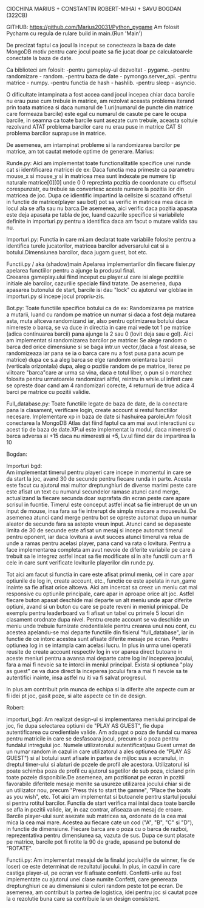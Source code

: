 CIOCHINA MARIUS + CONSTANTIN ROBERT-MIHAI + SAVU BOGDAN (322CB)

GITHUB: https://github.com/Marius20031/Python_pygame
Am folosit Pycharm cu regula de rulare build in main.(Run 'Main')

De precizat faptul ca jocul la inceput se conecteaza la baza de date MongoDB motiv pentru care
jocul poate sa fie jucat doar pe calculatoarele conectate la baza de date.

Ca biblioteci am folosit:
-pentru gameplay-ul dezvoltat - pygame.
-pentru randomizare - random.
-pentru baza de date - pymongo.server_api.
-pentru matrice - numpy.
-pentru functia de hash - hashlib.
-pentru sleep - asyncio.

O dificultate intampinata a fost accea cand jocul incepea chiar daca barcile nu erau puse cum trebuie in matrice, am  rezolvat aceasta problema
iterand prin toata matricea si daca numarul de 1.uri(numarul de puncte din matrice care formeaza barcile) este egal cu numarul de casute pe care
le ocupa barcile, in seamna ca toate barcile sunt asezate cum trebuie, aceasta soltuie rezolvand ATAT problema barcilor care nu erau puse in matrice
CAT SI problema barcilor suprapuse in matrice.

De asemenea, am intampinat probleme si la randomizarea barcilor pe matrice, am tot cautat metode optime de generare.
Marius:

Runde.py:
	Aici am implementat toate  functionalitatile specifice unei runde cat si identificarea matricei de ex:
Daca functia mea primeste ca parametru mouse_x si mouse_y si in matricea mea sunt indexate pe numere tip naturale
matrice[0][0] unde 0 0 reprezinta pozitia de coordonate cu offsetul corespunzatr, eu trebuie sa convertesc aceste numere la pozitia lor 
din matricea de joc.
Dupa ce idientific impartind la cellsize si scazand offsetul in functie de matrice(player sau bot) pot sa verific in matricea mea daca in locul ala
se afla sau nu barca.De asemenea, aici verific daca pozitia apasata este deja apasata pe tabla de joc, luand cazurile specifice si 
variabilele definite in importuri.py pentru a identifica daca am facut o mutare valida sau nu.
 
Importuri.py:
	Functia in care mi.am declarat toate variabiile folosite pentru a identifica turele jucatorilor, matricea barcilor adversarului cat si
a botului.Dimensiunea barcilor, daca jugam guest, bot etc.

Functii.py / aka (shadow)main
	Apelarea implementarilor din fiecare fisier.py apelarea functiilor pentru a ajunge la produsul final.		
	Creearea gameplay.ului fiind inceput cu player.ul care isi alege pozitiile initiale ale barcilor, cazurilie speciale fiind tratate.
	De asemenea, dupa apasarea butonului de start, barcile isi dau "lock" cu ajutorul var globlae in importuri.py si incepe jocul propriu-zis.
 
Bot.py:
	Toate functiile specifice botului ca de ex: Randomizarea pe matrice a mutarii, luand cu random pe matrice un numar
si daca a fost deja mutarea asta, muta altceva randomizand iar, also pentru optimizarea botului daca nimereste o barca, se va duce in directia in 
care mai vede tot 1 pe matrice (adica continuarea barcii) pana ajunge la 2 sau 0 (lovit deja sau e gol).
	Aici am implementat si randomizarea barcilor pe matrice:
Se alege random o barca ded orice dimensiune si se baga intr.un vector,(daca a fost aleasa, se randomizeaza iar pana se ia o barca care nu a fost pusa pana acum
pe matrice) dupa ce s.a aleg barca se elge randomm orientarea barcii (verticala orizontala) dupa, aleg o pozitie random de pe matrice, iterez pe viitoare "barca"care 
ar urma sa vina, daca e totul liber, o pun si o marchez folosita pentru urmatoarele randomizari altfel, reintru in while.ul infinit care se opreste doar cand am 4 randomizari
corecte, 4 returnuri de true adica 4 barci pe matrice cu pozitii validie.

Full_database.py:
	Toate functiile legate de baza de date, de la conectare pana la clasament, verificare login, create account si restul functiilor
necesare. Implementare xp in baza de date si hashuirea parolei.Am folosit conectarea la MongoDB Atlas dat fiind faptul ca am mai avut interactiuni
cu acest tip de baza de date.XP.ul este implementat la modul, daca nimeresti o barca adversa ai +15 daca nu nimeresti ai +5, Lv.ul fiind dar de impartirea
la 10


Bogdan:

Importuri bgd: 	
		Am implementat timerul pentru playeri care incepe in momentul in care se da start la joc, avand 30 de secunde pentru fiecare runda in parte.
  Acesta este facut cu ajutorul mai multor dreptunghiuri de diverse marimi peste care este afisat un text cu numarul secundelor ramase atunci cand merge, actualizand la fiecare
  secunda doar suprafata din ecran peste care apare scrisul in fucntie. Timerul este conceput astfel incat sa fie intrerupt de un un input de mouse, insa fara sa fie intrerupt de simpla
  miscare a mouseului. De asemenea atunci cand merge pentru bot se opreste automat dupa un numar aleator de secunde fara sa astepte vreun input. Atunci cand se depaseste limita de 30
  de secunde este afisat un mesaj si incepe automat timerul pentru oponent, iar daca lovitura a avut succes atunci timerul va relua de unde a ramas pentru acelasi player, pana cand 
  va rata o lovitura. Pentru a face implementarea completa am avut nevoie de diferite variabile pe care a trebuit sa le integrez astfel incat sa fie modificate si in alte functii
  cum ar fi cele in care sunt verificate loviturile playerilor din runde.py.
  
Tot aici am facut si functia in care este afisat primul meniu, cel in care apar optiunile de log in, create account, etc., functie ce este apelata in run_game inainte
sa fie afisat orice altceva. Aici am incercat sa creez un meniu cat mai responsive cu optiunile principale, care apar in aproape orice alt joc. Astfel fiecare buton apasat deschide
mai departe un alt meniu unde apar diferite optiuni, avand si un buton cu care se poate reveni in meniul prinicpal. De exemplu pentru leaderboard va fi afisat un tabel cu primele 5
locuri din clasament orodnate dupa nivel. Pentru create account se va deschide un meniu unde trebuie furnizate credentialele pentru crearea unui nou cont, cu acestea apelandu-se mai
departe functiile din fisierul "full_database", iar in functie de ce intorc acestea sunt afisate diferite mesaje pe ecran. Pentru optiunea log in se intampla cam acelasi lucru. In plus
in urma unei operatii reusite de create account respectiv log in vor aparea direct butoane in aceste meniuri pentru a avansa mai departe catre log in/ inceperea jocului, fara a mai fi
nevoie sa te intorci in meniul principal. Exista si optiunea "play as guest" ce va duce direct la inceperea jocului fara a mai fi nevoie sa te autentifici inainte, insa astfel
nu iti va fi salvat progresul.

In plus am contribuit prin munca de echipa si la diferite alte aspecte cum ar fi idei pt joc, gasit poze, si alte aspecte ce tin de design.


Robert:

importuri_bgd:
	Am realizat design-ul si implementarea meniului principal de joc, fie dupa selectarea optiunii de "PLAY AS GUEST", fie dupa autentificarea cu credientiale valide.
 Am adaugat o poza de fundal cu marea pentru matricile in care se desfasoara jocul, precum si o poza pentru fundalul intregului joc. Numele utilizatorului autentificat(sau Guest 
 urmat de un numar random in cazul in care utilizatorul a ales optiunea de "PLAY AS GUEST") si al botului sunt afisate in partea de mijloc sus a ecranului, in dreptul timer-ului 
 si alaturi de pozele de profil ale acestora. Utilizatorul isi poate schimba poza de profil cu ajutorul sagetilor de sub poza, cicland prin toate pozele disponibile.De asemenea, 
 am pozitionat pe ecran in pozitii favorabile diferitele mesaje menite sa usureze utilizarea jocului chiar si de un utilizator nou, precum "Press this to start the gamne", 
 "Place the boats as you wish", etc. Tot aici am implementat si butoanele pentru startul jocului si pentru rotitul barcilor. Functia de start verifica mai intai daca toate barcile 
 se afla in pozitii valide, iar, in caz contrar, afiseaza un mesaj de eroare. Barcile player-ului sunt asezate sub matricea sa, ordonate de la cea mai mica la cea mai mare. Acestea
 au fiecare cate un cod ("A", "B", "C" si "D"), in functie de dimensiune. Fiecare barca are o poza cu o barca de razboi, reprezentativa pentru dimensiunea sa, vazuta de sus.
 Dupa ce sunt plasate pe matrice, barcile pot fi rotite la 90 de grade, apasand pe butonul de "ROTATE".

 Functii.py:
 	Am implementat mesajul de la finalul jocului(fie de winner, fie de loser) ce este determinat de rezultatul jocului. In plus, in cazul in care castiga player-ul, pe
  ecran vor fi afisate confetti. Confetti-urile au fost implementate cu ajutorul unei clase numite Confetti, care genereaza dreptunghiuri ce au dimensiuni si culori random
  peste tot pe ecran.
  De asemenea, am contribuit la partea de logistica, idei pentru joc si cautat poze la o rezolutie buna care sa contribuie la un design consistent.

 
		
